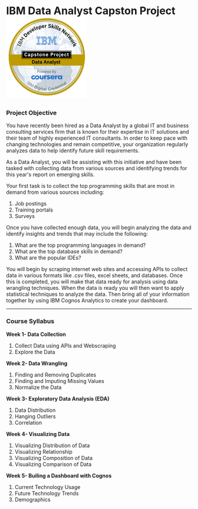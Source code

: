 # IBM Data Analyst Capston Project                                                                      ![Alt](https://github.com/tarmic2/IBM-Data-Analyst-Capstone/blob/main/Data%20Analyst%20Capstone.png)

### Project Objective

You have recently been hired as a Data Analyst by a global IT and business consulting services firm that is known for their expertise in IT solutions and their team of highly experienced IT consultants.  In order to keep pace with changing technologies and remain competitive, your organization regularly analyzes data to help identify future skill requirements. 

As a Data Analyst, you will be assisting with this initiative and have been tasked with collecting data from various sources and identifying trends for this year's report on emerging skills. 

Your first task is to collect the top programming skills that are most in demand from various sources including:
1. Job postings
2. Training portals
3. Surveys

Once you have collected enough data, you will begin analyzing the data and identify insights and trends that may include the following:
1. What are the top programming languages in demand?
2. What are the top database skills in demand?
3. What are the popular IDEs?

You will begin by scraping internet web sites and accessing APIs to collect data in various formats like .csv files, excel sheets, and databases. Once this is completed, you will make that data ready for analysis using data wrangling techniques. When the data is ready you will then want to apply statistical techniques to analyze the data.  Then bring all of your information together by using  IBM Cognos Analytics to create your dashboard.
___

### Course Syllabus
**Week 1- Data Collection**
1. Collect Data using APIs and Webscraping
2. Explore the Data

**Week 2- Data Wrangling**
1. Finding and Removing Duplicates
2. Finding and Imputing Missing Values
3. Normalize the Data

**Week 3- Exploratory Data Analysis (EDA)**
1. Data Distribution
2. Hanging Outliers
3. Correlation

**Week 4- Visualizing Data**
1. Visualizing Distribution of Data
2. Visualizing Relationship
3. Visualizing Composition of Data
4. Visualizing Comparison of Data

**Week 5- Builing a Dashboard with Cognos**
1. Current Technology Usage
2. Future Technology Trends 
3. Demographics



